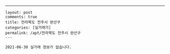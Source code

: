 ---
    layout: post
    comments: true
    title: 전라북도 전주시 완산구
    categories: [실거래가]
    permalink: /apt/전라북도 전주시 완산구
    ---

    2021-06-30 실거래 정보가 없습니다.

    